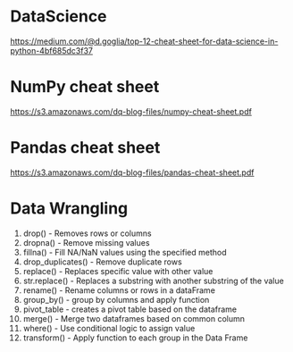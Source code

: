# DataScience
https://medium.com/@d.goglia/top-12-cheat-sheet-for-data-science-in-python-4bf685dc3f37

# NumPy cheat sheet
https://s3.amazonaws.com/dq-blog-files/numpy-cheat-sheet.pdf

# Pandas cheat sheet
https://s3.amazonaws.com/dq-blog-files/pandas-cheat-sheet.pdf

# Data Wrangling
1. drop() - Removes rows or columns
2. dropna() - Remove missing values
3. fillna() - Fill NA/NaN values using the specified method
4. drop_duplicates() - Remove duplicate rows
5. replace() - Replaces specific value with other value
6. str.replace() - Replaces a substring with another substring of the value
7. rename() - Rename columns or rows in a dataFrame
8. group_by() - group by columns and apply function
9. pivot_table - creates a pivot table based on the dataframe
10. merge() - Merge two dataframes based on common column
11. where() - Use conditional logic to assign value
12. transform() - Apply function to each group in the Data Frame
